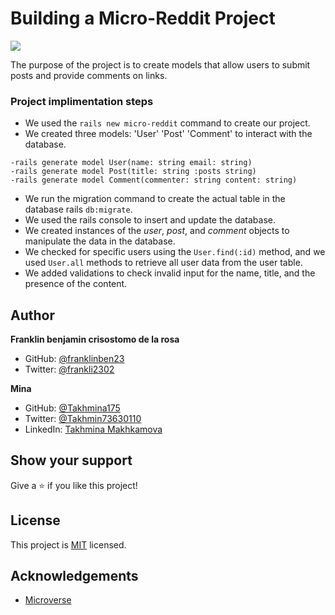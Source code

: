 # Building a Micro-Reddit Project
![](https://img.shields.io/badge/Microverse-blueviolet)

The purpose of the project is to create models that allow users to submit posts and provide comments on links.

### Project implimentation steps
* We used the `rails new micro-reddit` command to create our project.
* We created three models: 'User' 'Post' 'Comment' to interact with the database.
```
-rails generate model User(name: string email: string)
-rails generate model Post(title: string :posts string)
-rails generate model Comment(commenter: string content: string)
```
* We run the migration command to create the actual table in the database
rails `db:migrate`.
* We used the rails console to insert and update the database.
* We created instances of the *user*, *post*, and *comment* objects to manipulate the data in the database.
* We checked for specific users using the `User.find(:id)` method, and we used `User.all` methods to retrieve all user data from the user table.
* We added validations to check invalid input for the name, title, and the presence of the content.


## Author
**Franklin benjamin crisostomo de la rosa**
- GitHub: [@franklinben23](https://github.com/franklinben23)
- Twitter: [@frankli2302](https://twitter.com/Frankli2302)

**Mina**

- GitHub: [@Takhmina175](https://github.com/Takhmina175)
- Twitter: [@Takhmin73630110](https://twitter.com/Takhmin73630110)
- LinkedIn: [Takhmina Makhkamova](https://www.linkedin.com/in/takhmina-makhkamova-7628136b/)

## Show your support

Give a ⭐️ if you like this project!

## License

This project is [MIT](./LICENSE) licensed.

## Acknowledgements

- [Microverse](https://microverse.org)

